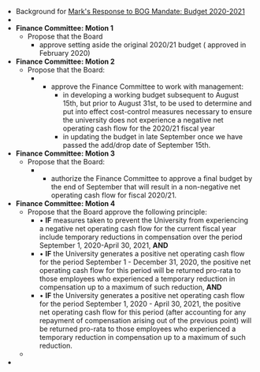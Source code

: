 - Background for [Mark's Response to BOG Mandate: Budget 2020-2021](<Mark's Response to BOG Mandate: Budget 2020-2021.md>)
- 
- **Finance Committee: Motion 1**
    - Propose that the Board
        - approve setting aside the original 2020/21 budget ( approved in February 2020)
- **Finance Committee: Motion 2**
    - Propose that the Board:
        - - approve the Finance Committee to work with management:
            - in developing a working budget subsequent to August 15th, but prior to August 31st, to be used to determine and put into effect cost-control measures necessary to ensure the university does not experience a negative net operating cash flow for the 2020/21 fiscal year
            - in updating the budget in late September once we have passed the add/drop date of September 15th.
- **Finance Committee: Motion 3**
    - Propose that the Board:
        - - authorize the Finance Committee to approve a final budget by the end of September that will result in a non-negative net operating cash flow for fiscal 2020/21.
- **Finance Committee: Motion 4**
    - Propose that the Board approve the following principle:
        - • __IF__ measures taken to prevent the University from experiencing a negative net operating cash flow for the current fiscal year include temporary reductions in compensation over the period September 1, 2020-April 30, 2021, __AND__
        - • __IF__ the University generates a positive net operating cash flow for the period September 1 - December 31, 2020, the positive net operating cash flow for this period will be returned pro-rata to those employees who experienced a temporary reduction in compensation up to a maximum of such reduction, __AND__
        - • __IF__ the University generates a positive net operating cash flow for the period September 1, 2020 - April 30, 2021, the positive net operating cash flow for this period (after accounting for any repayment of compensation arising out of the previous point) will be returned pro-rata to those employees who experienced a temporary reduction in compensation up to a maximum of such reduction.
    - 
- 

